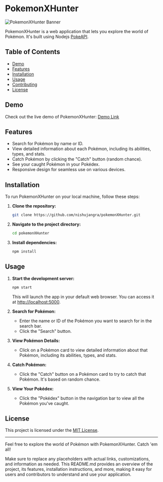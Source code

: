 # PokemonXHunter

![PokemonXHunter Banner](https://github.com/nishujangra/pokemonXHunter/public/HunterXPokemon.png)

PokemonXHunter is a web application that lets you explore the world of Pokémon. It's built using Nodejs [PokeAPI](https://pokeapi.co/).

## Table of Contents

- [Demo](#demo)
- [Features](#features)
- [Installation](#installation)
- [Usage](#usage)
- [Contributing](#contributing)
- [License](#license)

## Demo

Check out the live demo of PokemonXHunter: [Demo Link](https://pokemonxhunter.onrender.com/)

## Features

- Search for Pokémon by name or ID.
- View detailed information about each Pokémon, including its abilities, types, and stats.
- Catch Pokémon by clicking the "Catch" button (random chance).
- See your caught Pokémon in your Pokédex.
- Responsive design for seamless use on various devices.


## Installation

To run PokemonXHunter on your local machine, follow these steps:

1. **Clone the repository:**

   ```bash
   git clone https://github.com/nishujangra/pokemonXHunter.git
   ```

2. **Navigate to the project directory:**

   ```bash
   cd pokemonXHunter
   ```

3. **Install dependencies:**

   ```bash
   npm install
   ```

## Usage

1. **Start the development server:**

   ```bash
   npm start
   ```

   This will launch the app in your default web browser. You can access it at [http://localhost:5000](http://localhost:5000).

2. **Search for Pokémon:**

   - Enter the name or ID of the Pokémon you want to search for in the search bar.
   - Click the "Search" button.

3. **View Pokémon Details:**

   - Click on a Pokémon card to view detailed information about that Pokémon, including its abilities, types, and stats.

4. **Catch Pokémon:**

   - Click the "Catch" button on a Pokémon card to try to catch that Pokémon. It's based on random chance.

5. **View Your Pokédex:**

   - Click the "Pokédex" button in the navigation bar to view all the Pokémon you've caught.


## License

This project is licensed under the [MIT License](LICENSE).

---

Feel free to explore the world of Pokémon with PokemonXHunter. Catch 'em all!

Make sure to replace any placeholders with actual links, customizations, and information as needed. This README.md provides an overview of the project, its features, installation instructions, and more, making it easy for users and contributors to understand and use your application.